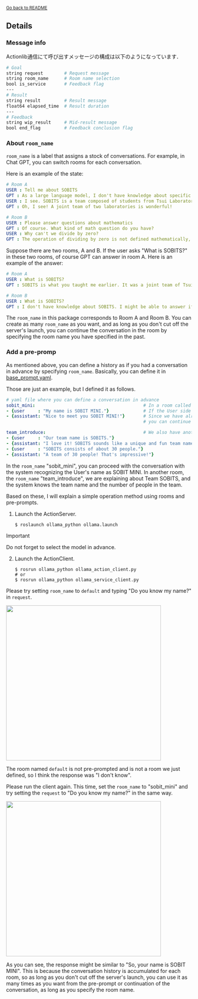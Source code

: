 <sub>[Go back to README](README_en.md)</sub>

## Details

### Message info

Actionlib通信にて呼び出すメッセージの構成は以下のようになっています．
```sh
# Goal
string request        # Request message
string room_name      # Room name selection
bool is_service       # Feedback flag
---
# Result
string result         # Result message
float64 elapsed_time  # Result duration
---
# Feedback
string wip_result     # Mid-result message
bool end_flag         # Feedback conclusion flag
```


### About `room_name`

`room_name` is a label that assigns a stock of conversations. For example, in Chat GPT, you can switch rooms for each conversation.

Here is an example of the state:

```yaml
# Room A
USER : Tell me about SOBITS
GPT : As a large language model, I don't have knowledge about specific words.
USER : I see. SOBITS is a team composed of students from Tsui Laboratory and Hagiwara Laboratory at Soka University
GPT : Oh, I see! A joint team of two laboratories is wonderful!

# Room B
USER : Please answer questions about mathematics
GPT : Of course. What kind of math question do you have?
USER : Why can't we divide by zero?
GPT : The operation of dividing by zero is not defined mathematically, so it has no meaning.
```

Suppose there are two rooms, A and B. If the user asks "What is SOBITS?" in these two rooms, of course GPT can answer in room A. Here is an example of the answer:

```yaml
# Room A
USER : What is SOBITS?
GPT : SOBITS is what you taught me earlier. It was a joint team of Tsui Laboratory and Hagiwara Laboratory, right? Was there any mistake?

# Room B
USER : What is SOBITS?
GPT : I don't have knowledge about SOBITS. I might be able to answer if it was a math question.
```

The `room_name` in this package corresponds to Room A and Room B. You can create as many `room_name` as you want, and as long as you don't cut off the server's launch, you can continue the conversation in the room by specifying the room name you have specified in the past.


### Add a pre-promp

As mentioned above, you can define a history as if you had a conversation in advance by specifying `room_name`.
Basically, you can define it in [base_prompt.yaml](prompt/base_prompt.yaml).

Those are just an example, but I defined it as follows.

```yaml
# yaml file where you can define a conversation in advance
sobit_mini:                                         # In a room called sobit_mini...
- {user     : "My name is SOBIT MINI."}             # If the User side says "My name is SOBIT MINI",...
- {assistant: "Nice to meet you SOBIT MINI!"}       # Since we have already defined a conversation where we say "Nice to meet you, SOBIT MINI",
                                                    # you can continue the conversation from this point by specifying the room sobit_mini

team_introduce:                                     # We also have another room called team_introduce
- {user     : "Our team name is SOBITS."}
- {assistant: "I love it! SOBITS sounds like a unique and fun team name."}
- {user     : "SOBITS consists of about 30 people."}
- {assistant: "A team of 30 people! That's impressive!"}
```

In the `room_name` "sobit_mini", you can proceed with the conversation with the system recognizing the User's name as SOBIT MINI.
In another room, the `room_name` "team_introduce", we are explaining about Team SOBITS, and the system knows the team name and the number of people in the team.

Based on these, I will explain a simple operation method using rooms and pre-prompts.

1. Launch the ActionServer.
    ```console
    $ roslaunch ollama_python ollama.launch
    ```
> [!IMPORTANT]
> Do not forget to select the model in advance.

2. Launch the ActionClient.
    ```console
    $ rosrun ollama_python ollama_action_client.py
    # or
    $ rosrun ollama_python ollama_service_client.py
    ```

Please try setting `room_name` to `default` and typing "Do you know my name?" in `request`.

<div align="left">
<img src="img/default_result.png" height="420">
</div>

The room named `default` is not pre-prompted and is not a room we just defined, so I think the response was "I don't know".

Please run the client again.
This time, set the `room_name` to "sobit_mini" and try setting the `request` to "Do you know my name?" in the same way.

<div align="left">
<img src="img/sobit_mini_result.png" height="420">
</div>

As you can see, the response might be similar to "So, your name is SOBIT MINI". This is because the conversation history is accumulated for each room, so as long as you don't cut off the server's launch, you can use it as many times as you want from the pre-prompt or continuation of the conversation, as long as you specify the room name.

